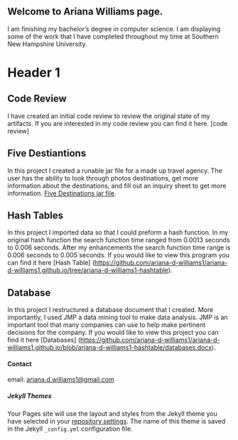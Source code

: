 ## Welcome to Ariana Williams page.

I am finishing my bachelor’s degree in computer science. I am displaying some of the work that I have completed throughout my time at Southern New Hampshire University.

# Header 1

## Code Review
I have created an initial code review to review the original state of my artifacts. If you are interested in my code review you can find it here. [code review]

## Five Destiantions
In this project I created a runable jar file for a made up travel agency. The user has the ability to look through photos destinations, get more information about the destinations, and fill out an inquiry sheet to get more information.
[Five Destinations jar file](https://github.com/ariana-d-williams1/ariana-d-williams1.github.io/blob/main/fiveDestinationsRun.jar).

## Hash Tables
In this project I imported data so that I could preform a hash function. In my original hash function the search function time ranged from 0.0013 seconds to 0.006 seconds. After my enhancements the search function time range is 0.006 seconds to 0.005 seconds. If you would like to view this program you can find it here [Hash Table] (https://github.com/ariana-d-williams1/ariana-d-williams1.github.io/tree/ariana-d-williams1-hashtable).

## Database

In this project I restructured a database document that I created. More importantly, I used JMP a data mining tool to make data analysis. JMP is an important tool that many companies can use to help make pertinent decisions for the company. If you would like to view this project you can find it here [Databases] (https://github.com/ariana-d-williams1/ariana-d-williams1.github.io/blob/ariana-d-williams1-hashtable/databases.docx).


#### Contact

email: ariana.d.williams1@gmail.com

##### Jekyll Themes

Your Pages site will use the layout and styles from the Jekyll theme you have selected in your [repository settings](https://github.com/ariana-d-williams1/ariana-d-williams1.github.io/settings/pages). The name of this theme is saved in the Jekyll `_config.yml` configuration file.
